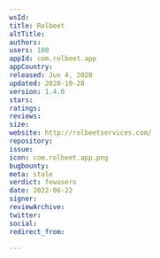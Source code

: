 ```yaml
---
wsId: 
title: Rolbeet
altTitle: 
authors: 
users: 100
appId: com.rolbeet.app
appCountry: 
released: Jun 4, 2020
updated: 2020-10-28
version: 1.4.0
stars: 
ratings: 
reviews: 
size: 
website: http://rolbeetservices.com/
repository: 
issue: 
icon: com.rolbeet.app.png
bugbounty: 
meta: stale
verdict: fewusers
date: 2022-06-22
signer: 
reviewArchive: 
twitter: 
social: 
redirect_from: 

---
```


